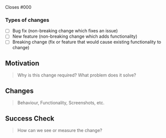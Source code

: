 Closes #000

### Types of changes
<!--- What types of changes does your code introduce? Put an `x` in all the boxes that apply: -->
  - [ ] Bug fix (non-breaking change which fixes an issue)
  - [ ] New feature (non-breaking change which adds functionality)
  - [ ] Breaking change (fix or feature that would cause existing functionality to change)

## Motivation
> Why is this change required? What problem does it solve?

## Changes
> Behaviour, Functionality, Screenshots, etc.

## Success Check
> How can we see or measure the change?

